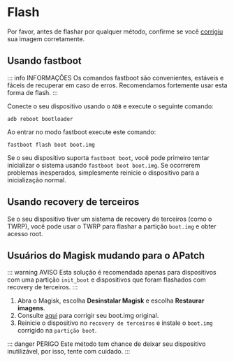 # Flash

Por favor, antes de flashar por qualquer método, confirme se você [corrigiu](/pt_BR/patch.md) sua imagem corretamente.

## Usando fastboot

::: info INFORMAÇÕES
Os comandos fastboot são convenientes, estáveis e fáceis de recuperar em caso de erros. Recomendamos fortemente usar esta forma de flash.
:::

Conecte o seu dispositivo usando o `ADB` e execute o seguinte comando:

```
adb reboot bootloader
```

Ao entrar no modo fastboot execute este comando:

```
fastboot flash boot boot.img
```

Se o seu dispositivo suporta `fastboot boot`, você pode primeiro tentar inicializar o sistema usando `fastboot boot boot.img`. Se ocorrerem problemas inesperados, simplesmente reinicie o dispositivo para a inicialização normal.

## Usando recovery de terceiros

Se o seu dispositivo tiver um sistema de recovery de terceiros (como o TWRP), você pode usar o TWRP para flashar a partição `boot.img` e obter acesso root.

## Usuários do Magisk mudando para o APatch

::: warning AVISO
Esta solução é recomendada apenas para dispositivos com uma partição `init_boot` e dispositivos que foram flashados com recovery de terceiros.
:::

1. Abra o Magisk, escolha **Desinstalar Magisk** e escolha **Restaurar imagens**.
2. Consulte [aqui](/pt_BR/patch.md) para corrigir seu boot.img original.
3. Reinicie o dispositivo no `recovery de terceiros` e instale o `boot.img` corrigido na `partição boot`.

::: danger PERIGO
Este método tem chance de deixar seu dispositivo inutilizável, por isso, tente com cuidado.
:::
